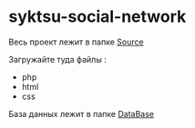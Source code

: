 # syktsu-social-network

Весь проект лежит в папке [Source](https://github.com/purpletetanurae/syktsu-social-network/tree/master/Source)

Загружайте туда файлы :
* php
* html
* css

База данных лежит в папке [DataBase](https://github.com/purpletetanurae/syktsu-social-network/tree/master/DataBase)
